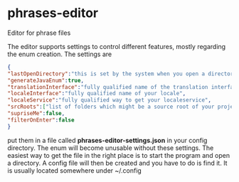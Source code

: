 # phrases-editor
Editor for phrase files

The editor supports settings to control different features, mostly regarding the enum creation. The settings are

```json
{
"lastOpenDirectory":"this is set by the system when you open a directory",
"generateJavaEnum":true,
"translationInterface":"fully qualified name of the translation interface",
"localeInterface":"fully qualified name of your locale",
"localeService":"fully qualified way to get your localeservice",
"srcRoots":["list of folders which might be a source root of your project","usually something like src"],
"supriseMe":false,
"filterOnEnter":false
}
```

put them in a file called **phrases-editor-settings.json** in your config directory. The enum will become unusable without these settings. The easiest way to get the file in the right place is to start the program and open a directory. A config file will then be created and you have to do is find it. It is usually located somewhere under ~/.config
